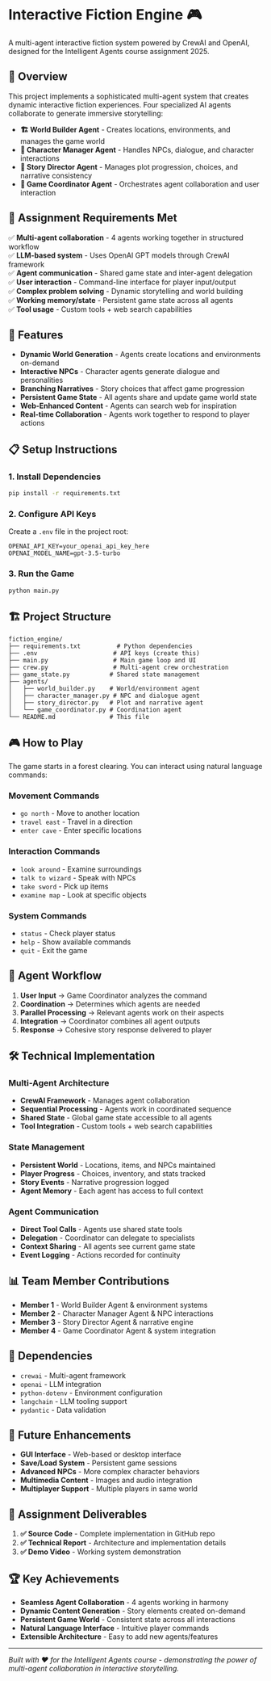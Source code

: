 # Interactive Fiction Engine 🎮

A multi-agent interactive fiction system powered by CrewAI and OpenAI, designed for the Intelligent Agents course assignment 2025.

## 🌟 Overview

This project implements a sophisticated multi-agent system that creates dynamic interactive fiction experiences. Four specialized AI agents collaborate to generate immersive storytelling:

- **🏗️ World Builder Agent** - Creates locations, environments, and manages the game world
- **👥 Character Manager Agent** - Handles NPCs, dialogue, and character interactions  
- **📖 Story Director Agent** - Manages plot progression, choices, and narrative consistency
- **🎯 Game Coordinator Agent** - Orchestrates agent collaboration and user interaction

## 🎯 Assignment Requirements Met

✅ **Multi-agent collaboration** - 4 agents working together in structured workflow  
✅ **LLM-based system** - Uses OpenAI GPT models through CrewAI framework  
✅ **Agent communication** - Shared game state and inter-agent delegation  
✅ **User interaction** - Command-line interface for player input/output  
✅ **Complex problem solving** - Dynamic storytelling and world building  
✅ **Working memory/state** - Persistent game state across all agents  
✅ **Tool usage** - Custom tools + web search capabilities  

## 🚀 Features

- **Dynamic World Generation** - Agents create locations and environments on-demand
- **Interactive NPCs** - Character agents generate dialogue and personalities
- **Branching Narratives** - Story choices that affect game progression
- **Persistent Game State** - All agents share and update game world state
- **Web-Enhanced Content** - Agents can search web for inspiration
- **Real-time Collaboration** - Agents work together to respond to player actions

## 📋 Setup Instructions

### 1. Install Dependencies

```bash
pip install -r requirements.txt
```

### 2. Configure API Keys

Create a `.env` file in the project root:

```env
OPENAI_API_KEY=your_openai_api_key_here
OPENAI_MODEL_NAME=gpt-3.5-turbo
```

### 3. Run the Game

```bash
python main.py
```

## 🏗️ Project Structure

```
fiction_engine/
├── requirements.txt          # Python dependencies
├── .env                     # API keys (create this)
├── main.py                  # Main game loop and UI
├── crew.py                  # Multi-agent crew orchestration
├── game_state.py           # Shared state management
├── agents/
│   ├── world_builder.py    # World/environment agent
│   ├── character_manager.py # NPC and dialogue agent
│   ├── story_director.py   # Plot and narrative agent
│   └── game_coordinator.py # Coordination agent
└── README.md               # This file
```

## 🎮 How to Play

The game starts in a forest clearing. You can interact using natural language commands:

### Movement Commands
- `go north` - Move to another location
- `travel east` - Travel in a direction
- `enter cave` - Enter specific locations

### Interaction Commands  
- `look around` - Examine surroundings
- `talk to wizard` - Speak with NPCs
- `take sword` - Pick up items
- `examine map` - Look at specific objects

### System Commands
- `status` - Check player status
- `help` - Show available commands
- `quit` - Exit the game

## 🤖 Agent Workflow

1. **User Input** → Game Coordinator analyzes the command
2. **Coordination** → Determines which agents are needed
3. **Parallel Processing** → Relevant agents work on their aspects
4. **Integration** → Coordinator combines all agent outputs
5. **Response** → Cohesive story response delivered to player

## 🛠️ Technical Implementation

### Multi-Agent Architecture
- **CrewAI Framework** - Manages agent collaboration
- **Sequential Processing** - Agents work in coordinated sequence
- **Shared State** - Global game state accessible to all agents
- **Tool Integration** - Custom tools + web search capabilities

### State Management
- **Persistent World** - Locations, items, and NPCs maintained
- **Player Progress** - Choices, inventory, and stats tracked
- **Story Events** - Narrative progression logged
- **Agent Memory** - Each agent has access to full context

### Agent Communication
- **Direct Tool Calls** - Agents use shared state tools
- **Delegation** - Coordinator can delegate to specialists
- **Context Sharing** - All agents see current game state
- **Event Logging** - Actions recorded for continuity

## 📊 Team Member Contributions

- **Member 1** - World Builder Agent & environment systems
- **Member 2** - Character Manager Agent & NPC interactions
- **Member 3** - Story Director Agent & narrative engine
- **Member 4** - Game Coordinator Agent & system integration

## 🔧 Dependencies

- `crewai` - Multi-agent framework
- `openai` - LLM integration
- `python-dotenv` - Environment configuration
- `langchain` - LLM tooling support
- `pydantic` - Data validation

## 🎯 Future Enhancements

- **GUI Interface** - Web-based or desktop interface
- **Save/Load System** - Persistent game sessions
- **Advanced NPCs** - More complex character behaviors
- **Multimedia Content** - Images and audio integration
- **Multiplayer Support** - Multiple players in same world

## 📝 Assignment Deliverables

1. **✅ Source Code** - Complete implementation in GitHub repo
2. **✅ Technical Report** - Architecture and implementation details  
3. **✅ Demo Video** - Working system demonstration

## 🏆 Key Achievements

- **Seamless Agent Collaboration** - 4 agents working in harmony
- **Dynamic Content Generation** - Story elements created on-demand
- **Persistent Game World** - Consistent state across all interactions
- **Natural Language Interface** - Intuitive player commands
- **Extensible Architecture** - Easy to add new agents/features

---

*Built with ❤️ for the Intelligent Agents course - demonstrating the power of multi-agent collaboration in interactive storytelling.*
